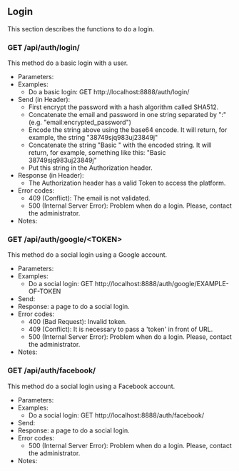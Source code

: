 ## Login

This section describes the functions to do a login.


### GET /api/auth/login/

This method do a basic login with a user.
- Parameters:
- Examples:
     - Do a basic login: GET http://localhost:8888/auth/login/
- Send (in Header):
    - First encrypt the password with a hash algorithm called SHA512.
    - Concatenate the email and password in one string separated by ":" (e.g. "email:encrypted_password")
    - Encode the string above using the base64 encode. It will return, for example, the string "38749sjq983uj23849j"
    - Concatenate the string "Basic " with the encoded string. It will return, for example, something like this: "Basic 38749sjq983uj23849j"
    - Put this string in the Authorization header.
- Response (in Header):
    - The Authorization header has a valid Token to access the platform.
- Error codes:
    - 409 (Conflict): The email is not validated.
    - 500 (Internal Server Error): Problem when do a login. Please, contact the administrator.
- Notes:


### GET /api/auth/google/\<TOKEN>

This method do a social login using a Google account.
- Parameters:
- Examples:
     - Do a social login: GET http://localhost:8888/auth/google/EXAMPLE-OF-TOKEN
- Send:
- Response: a page to do a social login.
- Error codes:
    - 400 (Bad Request): Invalid token.
    - 409 (Conflict): It is necessary to pass a 'token' in front of URL.
    - 500 (Internal Server Error): Problem when do a login. Please, contact the administrator.
- Notes:


### GET /api/auth/facebook/

This method do a social login using a Facebook account.
- Parameters:
- Examples:
     - Do a social login: GET http://localhost:8888/auth/facebook/
- Send:
- Response: a page to do a social login.
- Error codes:
    - 500 (Internal Server Error): Problem when do a login. Please, contact the administrator.
- Notes:


<!-- ### GET /api/auth/logout/ -->

<!-- This method logout a user. -->
<!-- - Parameters: -->
<!-- - Examples: -->
<!-- - Do logout: http://localhost:8888/auth/logout/ -->
<!-- - Send: -->
<!-- - Response: -->
<!-- - Error codes: -->
<!-- - 404 (Not Found): Not found any user to logout. -->
<!-- - Notes: -->
